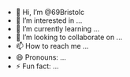 - 👋 Hi, I’m @69Bristolc
- 👀 I’m interested in ...
- 🌱 I’m currently learning ...
- 💞️ I’m looking to collaborate on ...
- 📫 How to reach me ...
- 😄 Pronouns: ...
- ⚡ Fun fact: ...

<!---
69Bristolc/69Bristolc is a ✨ special ✨ repository because its `README.md` (this file) appears on your GitHub profile.
You can click the Preview link to take a look at your changes.
--->
